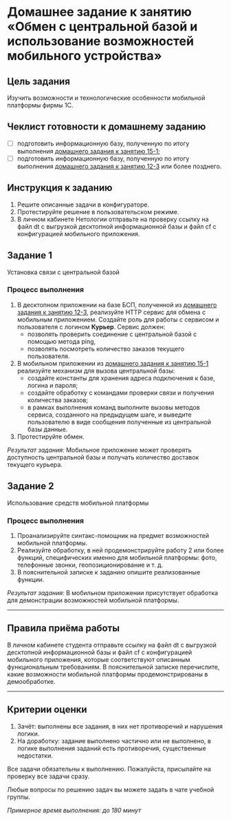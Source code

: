 # Домашнее задание к занятию «Обмен с центральной базой и использование возможностей мобильного устройства»

## Цель задания

Изучить возможности и технологические особенности мобильной платформы фирмы 1С.

## Чеклист готовности к домашнему заданию

- [ ] подготовить информационную базу, полученную по итогу выполнения [домашнего задания к занятию 15-1](homework-15-1.md);
- [ ] подготовить информационную базу, полученную по итогу выполнения [домашнего задания к занятию 12-3](../BSP/homework-12-3.md) или более позднего.

## Инструкция к заданию

1. Решите описанные задачи в конфигураторе.
2. Протестируйте решение в пользовательском режиме.
3. В личном кабинете Нетологии отправьте на проверку ссылку на файл dt с выгрузкой десктопной информационной базы и файл cf с конфигурацией мобильного приложения.

## Задание 1

Установка связи с центральной базой

### Процесс выполнения
1. В десктопном приложении на базе БСП, полученной из [домашнего задания к занятию 12-3](../BSP/homework-12-3.md), реализуйте HTTP сервис для обмена с мобильным приложением. Создайте роль для работы с сервисом и пользователя с логином **Курьер**. Сервис должен:
    - позволять проверить соединение с центральной базой с помощью метода ping,
    - позволять посмотреть количество заказов текущего пользователя.
2. В мобильном приложении из [домашнего задания к занятию 15-1](homework-15-1.md) реализуйте механизм для вызова центральной базы:
    - создайте константы для хранения адреса подключения к базе, логина и пароля;
    - создайте обработку с командами проверки связи и получения количества заказов;
    - в рамках выполнения команд выполните вызовы методов сервиса, созданного на предыдущем шаге, и выведите пользователю в виде сообщения полученные из центральной базы данные.
3. Протестируйте обмен.

*Результат задания:* 
Мобильное приложение может проверять доступность центральной базы и получать количество доставок текущего курьера.

## Задание 2

Использование средств мобильной платформы

### Процесс выполнения
1. Проанализируйте синтакс-помощник на предмет возможностей мобильной платформы.
2. Реализуйте обработку, в ней продемонстрируйте работу 2 или более функций, специфических именно для мобильной платформы: фото, телефонные звонки, геопозиционирование и т. д.
3. В пояснительной записке к заданию опишите реализованные функции.
 
*Результат задания:* 
В мобильном приложении присутствует обработка для демонстрации возможностей мобильной платформы.

------

## Правила приёма работы

В личном кабинете студента отправьте ссылку на файл dt с выгрузкой десктопной информационной базы и файл cf с конфигурацией мобильного приложения, которые соответствуют описанным функциональным требованиям. В пояснительной записке перечислите, какие возможности мобильной платформы продемонстрированы в демообработке.

------
## Критерии оценки

1. Зачёт: выполнены все задания, в них нет противоречий и нарушения логики. 
2. На доработку: задание выполнено частично или не выполнено, в логике выполнения заданий есть противоречия, существенные недостатки.

Все задачи обязательны к выполнению. Пожалуйста, присылайте на проверку все задачи сразу.

Любые вопросы по решению задач вы можете задать в чате учебной группы.

*Примерное время выполнения: до 180 минут*
